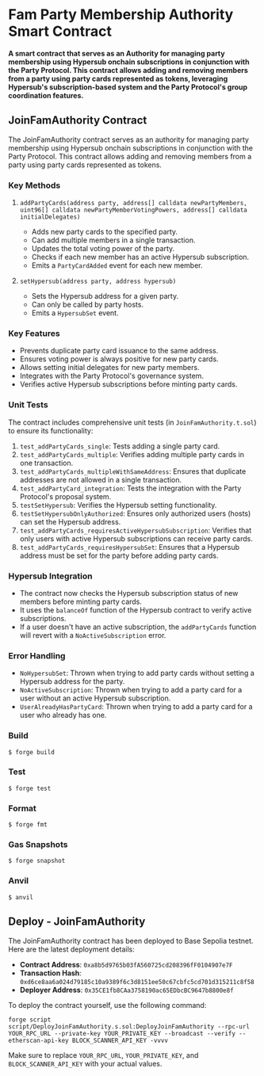 # Fam Party Membership Authority Smart Contract

**A smart contract that serves as an Authority for managing party membership using Hypersub onchain subscriptions in conjunction with the Party Protocol. This contract allows adding and removing members from a party using party cards represented as tokens, leveraging Hypersub's subscription-based system and the Party Protocol's group coordination features.**

## JoinFamAuthority Contract

The JoinFamAuthority contract serves as an authority for managing party membership using Hypersub onchain subscriptions in conjunction with the Party Protocol. This contract allows adding and removing members from a party using party cards represented as tokens.

### Key Methods

1. `addPartyCards(address party, address[] calldata newPartyMembers, uint96[] calldata newPartyMemberVotingPowers, address[] calldata initialDelegates)`

   - Adds new party cards to the specified party.
   - Can add multiple members in a single transaction.
   - Updates the total voting power of the party.
   - Checks if each new member has an active Hypersub subscription.
   - Emits a `PartyCardAdded` event for each new member.

2. `setHypersub(address party, address hypersub)`
   - Sets the Hypersub address for a given party.
   - Can only be called by party hosts.
   - Emits a `HypersubSet` event.

### Key Features

- Prevents duplicate party card issuance to the same address.
- Ensures voting power is always positive for new party cards.
- Allows setting initial delegates for new party members.
- Integrates with the Party Protocol's governance system.
- Verifies active Hypersub subscriptions before minting party cards.

### Unit Tests

The contract includes comprehensive unit tests (in `JoinFamAuthority.t.sol`) to ensure its functionality:

1. `test_addPartyCards_single`: Tests adding a single party card.
2. `test_addPartyCards_multiple`: Verifies adding multiple party cards in one transaction.
3. `test_addPartyCards_multipleWithSameAddress`: Ensures that duplicate addresses are not allowed in a single transaction.
4. `test_addPartyCard_integration`: Tests the integration with the Party Protocol's proposal system.
5. `testSetHypersub`: Verifies the Hypersub setting functionality.
6. `testSetHypersubOnlyAuthorized`: Ensures only authorized users (hosts) can set the Hypersub address.
7. `test_addPartyCards_requiresActiveHypersubSubscription`: Verifies that only users with active Hypersub subscriptions can receive party cards.
8. `test_addPartyCards_requiresHypersubSet`: Ensures that a Hypersub address must be set for the party before adding party cards.

### Hypersub Integration

- The contract now checks the Hypersub subscription status of new members before minting party cards.
- It uses the `balanceOf` function of the Hypersub contract to verify active subscriptions.
- If a user doesn't have an active subscription, the `addPartyCards` function will revert with a `NoActiveSubscription` error.

### Error Handling

- `NoHypersubSet`: Thrown when trying to add party cards without setting a Hypersub address for the party.
- `NoActiveSubscription`: Thrown when trying to add a party card for a user without an active Hypersub subscription.
- `UserAlreadyHasPartyCard`: Thrown when trying to add a party card for a user who already has one.

### Build

```shell
$ forge build
```

### Test

```shell
$ forge test
```

### Format

```shell
$ forge fmt
```

### Gas Snapshots

```shell
$ forge snapshot
```

### Anvil

```shell
$ anvil
```

## Deploy - JoinFamAuthority

The JoinFamAuthority contract has been deployed to Base Sepolia testnet. Here are the latest deployment details:

- **Contract Address**: `0xa8b5d9765b03fA560725cd208396fF0104907e7F`
- **Transaction Hash**: `0xd6ce8aa6a024d79185c10a9389f6c3d8151ee50c67cbfc5cd701d315211c8f58`
- **Deployer Address**: `0x35CE1fb8CAa3758190ac65EDbcBC9647b8800e8f`

To deploy the contract yourself, use the following command:

```
forge script script/DeployJoinFamAuthority.s.sol:DeployJoinFamAuthority --rpc-url YOUR_RPC_URL --private-key YOUR_PRIVATE_KEY --broadcast --verify --etherscan-api-key BLOCK_SCANNER_API_KEY -vvvv
```

Make sure to replace `YOUR_RPC_URL`, `YOUR_PRIVATE_KEY`, and `BLOCK_SCANNER_API_KEY` with your actual values.
